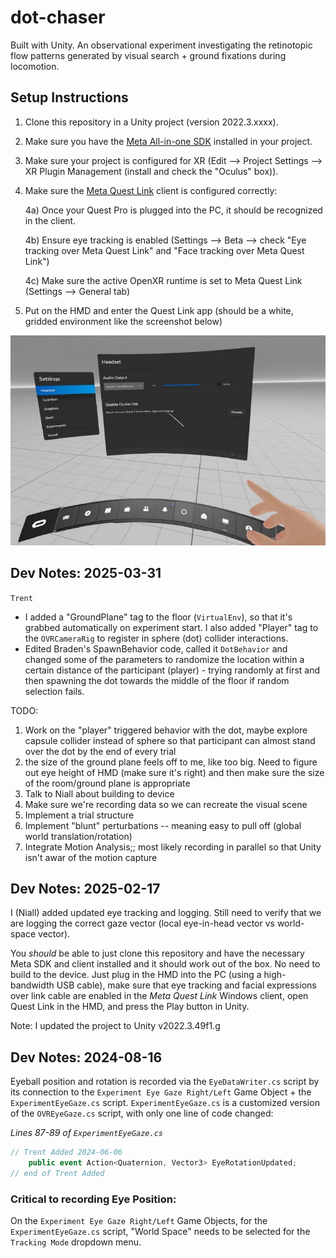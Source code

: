# dot-chaser
Built with Unity. An observational experiment investigating the retinotopic flow patterns generated by visual search + ground fixations during locomotion.

## Setup Instructions

1) Clone this repository in a Unity project (version 2022.3.xxxx).

2) Make sure you have the [Meta All-in-one SDK](https://assetstore.unity.com/packages/p/meta-xr-all-in-one-sdk-269657) installed in your project.

3) Make sure your project is configured for XR (Edit --> Project Settings --> XR Plugin Management (install and check the "Oculus" box)).

4) Make sure the [Meta Quest Link](https://www.meta.com/help/quest/1517439565442928/) client is configured correctly:

    4a) Once your Quest Pro is plugged into the PC, it should be recognized in the client.

    4b) Ensure eye tracking is enabled (Settings --> Beta --> check "Eye tracking over Meta Quest Link" and "Face tracking over Meta Quest Link")

    4c) Make sure the active OpenXR runtime is set to Meta Quest Link (Settings --> General tab)

5) Put on the HMD and enter the Quest Link app (should be a white, gridded environment like the screenshot below)

![Screenshot of the Quest Link app](quest_link.png)

## Dev Notes: 2025-03-31
`Trent`

- I added a "GroundPlane" tag to the floor (`VirtualEnv`), so that it's grabbed automatically on experiment start. I also added "Player" tag to the `OVRCameraRig` to register in sphere (dot) collider interactions.
- Edited Braden's SpawnBehavior code, called it `DotBehavior` and changed some of the parameters to randomize the location within a certain distance of the participant (player) - trying randomly at first and then spawning the dot towards the middle of the floor if random selection fails.

TODO: 
1. Work on the "player" triggered behavior with the dot, maybe explore capsule collider instead of sphere so that participant can almost stand over the dot by the end of every trial
2. the size of the ground plane feels off to me, like too big. Need to figure out eye height of HMD (make sure it's right) and then make sure the size of the room/ground plane is appropriate
3. Talk to Niall about building to device
4. Make sure we're recording data so we can recreate the visual scene
5. Implement a trial structure
6. Implement "blunt" perturbations -- meaning easy to pull off (global world translation/rotation)
7. Integrate Motion Analysis;; most likely recording in parallel so that Unity isn't awar of the motion capture

## Dev Notes: 2025-02-17

I (Niall) added updated eye tracking and logging. Still need to verify that we are logging the correct gaze vector (local eye-in-head vector vs world-space vector).

You *should* be able to just clone this repository and have the necessary Meta SDK and client installed and it should work out of the box. No need to build to the device. Just plug in the HMD into the PC (using a high-bandwidth USB cable), make sure that eye tracking and facial expressions over link cable are enabled in the *Meta Quest Link* Windows client, open Quest Link in the HMD, and press the Play button in Unity.

Note: I updated the project to Unity v2022.3.49f1.g

## Dev Notes: 2024-08-16

Eyeball position and rotation is recorded via the `EyeDataWriter.cs` script by its connection to the `Experiment Eye Gaze Right/Left` Game Object + the `ExperimentEyeGaze.cs` script. `ExperimentEyeGaze.cs` is a customized version of the `OVREyeGaze.cs` script, with only one line of code changed:

*Lines 87-89 of `ExperimentEyeGaze.cs`*
``` C#
// Trent Added 2024-06-06
    public event Action<Quaternion, Vector3> EyeRotationUpdated;
// end of Trent Added
```

### Critical to recording Eye Position: 

On the `Experiment Eye Gaze Right/Left` Game Objects, for the `ExperimentEyeGaze.cs` script, "World Space" needs to be selected for the `Tracking Mode` dropdown menu.

